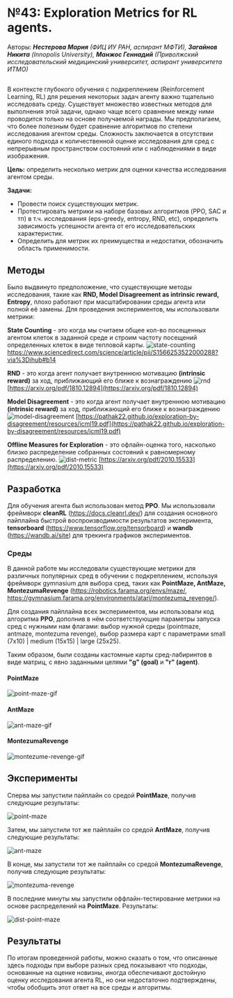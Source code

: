 
# №43: Exploration Metrics for RL agents.

Авторы: ***Нестерова Мария** (ФИЦ ИУ РАН, аспирант МФТИ), **Загайнов Никита** (Innopolis University), **Манжос Геннадий** (Приволжский исследовательский медицинский университет, аспирант университета ИТМО)*

##


В контексте глубокого обучения с подкреплением (Reinforcement Learning, RL) для решения некоторых задач агенту важно тщательно исследовать среду. Существует множество известных методов для выполнения этой задачи, однако чаще всего сравнение между ними проводится только на основе получаемой награды. Мы предполагаем, что более полезным будет сравнение алгоритмов по степени исследования агентом среды. Сложность заключается в отсутствии единого подхода к количественной оценке исследования для сред с непрерывным пространством состояний или с наблюдениями в виде изображения.

**Цель:** определить несколько метрик для оценки качества исследования агентом среды.

**Задачи:**
- Провести поиск существующих метрик.
- Протестировать метрики на наборе базовых алгоритмов (PPO, SAC и тп) в т.ч. исследования (eps-greedy, entropy, RND, etc), определить зависимость успешности агента от его исследовательских характеристик.
- Определить для метрик их преимущества и недостатки, обозначить область применимости.


## Методы
Было выдвинуто предположение, что существующие методы исследования, такие как **RND, Model Disagreement as intrinsic reward, Entropy**, плохо работают при масштабировании среды агента или полной её замены. Для проведения экспериментов, мы использовали метрики:

**State Counting** - это когда мы считаем общее кол-во посещенных агентом клеток в заданной среде и строим частоту посещений определенных клеток в виде тепловой карты.
![state-counting](public/state-counting.png)
 https://www.sciencedirect.com/science/article/pii/S1566253522000288?via%3Dihub#b14

**RND** - это когда агент получает внутреннюю мотивацию **(intrinsic reward)** за ход, приближающий его ближе к вознаграждению 
![rnd](public/rnd.png)
 [https://arxiv.org/pdf/1810.12894](https://arxiv.org/pdf/1810.12894)

**Model Disagreement** - это когда агент получает внутреннюю мотивацию **(intrinsic reward)** за ход, приближающий его ближе к вознаграждению 
![model-disagreement](public/model-disagreement.png)
[https://pathak22.github.io/exploration-by-disagreement/resources/icml19.pdf](https://pathak22.github.io/exploration-by-disagreement/resources/icml19.pdf)

**Offline Measures for Exploration** - это офлайн-оценка того, насколько близко распределение собранных состояний к равномерному распределению.
![dist-metric](public/dist-metric.png)
[https://arxiv.org/pdf/2010.15533](https://arxiv.org/pdf/2010.15533)

## Разработка

Для обучения агента был использован метод **PPO**. Мы использовали фреймворк **cleanRL** (https://docs.cleanrl.dev/) для создания основного пайплайна быстрой воспроизводимости результатов эксперимента, **tensorboard** (https://www.tensorflow.org/tensorboard) и **wandb** (https://wandb.ai/site) для трекинга графиков экспериментов. 

### Среды
В данной работе мы исследовали существующие метрики для различных популярных сред в обучении с подкреплением, используя фреймворк gymnasium для выбора сред, таких как **PointMaze, AntMaze, MontezumaRevenge** (https://robotics.farama.org/envs/maze/, https://gymnasium.farama.org/environments/atari/montezuma_revenge/). 

Для создания пайплайна всех экспериментов, мы использовали код алгоритма **PPO**, дополнив в нём соответствующие параметры запуска сред с нужными нам флагами: выбор нужной среды (pointmaze, antmaze, montezuma revenge), выбор размера карт с параметрами small (7x10) | medium (15x15) | large (25x25). 

Таким образом, были созданы кастомные карты сред-лабиринтов в виде матриц, с явно заданными целями **"g" (goal)** и **"r" (agent)**. 

#### PointMaze
![point-maze-gif](public/point-maze.gif)

#### AntMaze
![ant-maze-gif](public/ant-maze.gif)

#### MontezumaRevenge
![montezume-revenge-gif](public/montezuma-revenge.gif)

## Эксперименты

Сперва мы запустили пайплайн со средой **PointMaze**, получив следующие результаты:

![point-maze](public/point-maze.png)

Затем, мы запустили тот же пайплайн со средой **AntMaze**, получив следующие результаты:

![ant-maze](public/ant-maze.png)

В конце, мы запустили тот же пайплайн со средой **MontezumaRevenge**, получив следующие результаты:

![montezuma-revenge](public/montezuma-revenge.png)

В последние минуты мы запустили оффлайн-тестирование метрики на основе распределений на **PointMaze**. Результаты:

![dist-point-maze](public/dist-point-maze.png)

## Результаты

По итогам проведенной работы, можно сказать о том, что описанные здесь подходы при выборе разных сред показывают что подходы, основанные на оценке новизны, иногда обеспечивают достойную оценку исследования агента RL, но они недостаточно подтверждены, чтобы обобщить этот ответ на все среды и алгоритмы.
